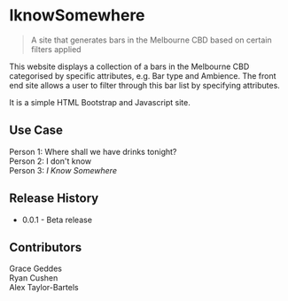 # IknowSomewhere
> A site that generates bars in the Melbourne CBD based on certain filters applied

This website displays a collection of a bars in the Melbourne CBD categorised by specific attributes, e.g. Bar type and Ambience.
The front end site allows a user to filter through this bar list by specifying attributes.

It is a simple HTML Bootstrap and Javascript site.

## Use Case

Person 1: Where shall we have drinks tonight? <br>
Person 2: I don't know <br>
Person 3: <i>I Know Somewhere</i> <br>

## Release History

* 0.0.1 - Beta release

## Contributors

Grace Geddes <br>
Ryan Cushen <br>
Alex Taylor-Bartels <br>
